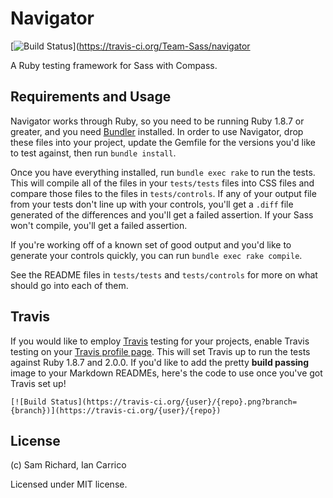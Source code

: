 Navigator
=========

[![Build Status](https://travis-ci.org/Team-Sass/navigator.png?branch=master)](https://travis-ci.org/Team-Sass/navigator

A Ruby testing framework for Sass with Compass.

## Requirements and Usage

Navigator works through Ruby, so you need to be running Ruby 1.8.7 or greater, and you need [Bundler](http://bundler.io/) installed. In order to use Navigator, drop these files into your project, update the Gemfile for the versions you'd like to test against, then run `bundle install`.

Once you have everything installed, run `bundle exec rake` to run the tests. This will compile all of the files in your `tests/tests` files into CSS files and compare those files to the files in `tests/controls`. If any of your output file from your tests don't line up with your controls, you'll get a `.diff` file generated of the differences and you'll get a failed assertion. If your Sass won't compile, you'll get a failed assertion.

If you're working off of a known set of good output and you'd like to generate your controls quickly, you can run `bundle exec rake compile`.

See the README files in `tests/tests` and `tests/controls` for more on what should go into each of them.

## Travis

If you would like to employ [Travis](https://travis-ci.org/) testing for your projects, enable Travis testing on your [Travis profile page](https://travis-ci.org/profile/). This will set Travis up to run the tests against Ruby 1.8.7 and 2.0.0. If you'd like to add the pretty **build passing** image to your Markdown READMEs, here's the code to use once you've got Travis set up!

`[![Build Status](https://travis-ci.org/{user}/{repo}.png?branch={branch})](https://travis-ci.org/{user}/{repo})`

## License

(c) Sam Richard, Ian Carrico

Licensed under MIT license.
